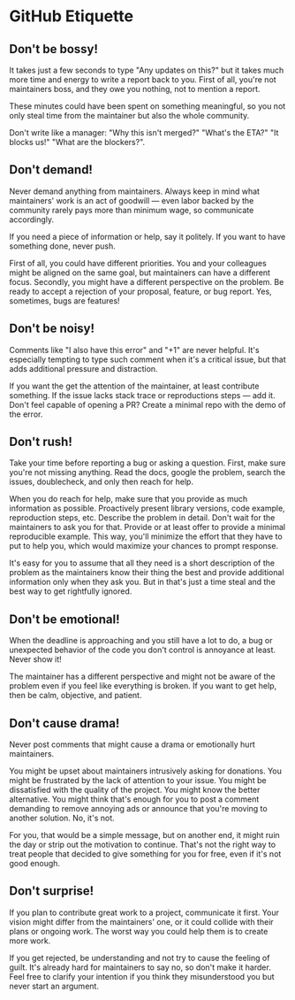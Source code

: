 # GitHub Etiquette

## Don't be bossy!

It takes just a few seconds to type "Any updates on this?" but it takes much more time and energy to write a report back to you. First of all, you're not maintainers boss, and they owe you nothing, not to mention a report.

These minutes could have been spent on something meaningful, so you not only steal time from the maintainer but also the whole community.

Don't write like a manager: "Why this isn't merged?" "What's the ETA?" "It blocks us!" "What are the blockers?".

## Don't demand!

Never demand anything from maintainers. Always keep in mind what maintainers' work is an act of goodwill — even labor backed by the community rarely pays more than minimum wage, so communicate accordingly.

If you need a piece of information or help, say it politely. If you want to have something done, never push.

First of all, you could have different priorities. You and your colleagues might be aligned on the same goal, but maintainers can have a different focus. Secondly, you might have a different perspective on the problem. Be ready to accept a rejection of your proposal, feature, or bug report. Yes, sometimes, bugs are features!

## Don't be noisy!

Comments like "I also have this error" and "+1" are never helpful. It's especially tempting to type such comment when it's a critical issue, but that adds additional pressure and distraction.

If you want the get the attention of the maintainer, at least contribute something. If the issue lacks stack trace or reproductions steps — add it. Don't feel capable of opening a PR? Create a minimal repo with the demo of the error.

## Don't rush!

Take your time before reporting a bug or asking a question. First, make sure you're not missing anything. Read the docs, google the problem, search the issues, doublecheck, and only then reach for help.

When you do reach for help, make sure that you provide as much information as possible. Proactively present library versions, code example, reproduction steps, etc. Describe the problem in detail. Don't wait for the maintainers to ask you for that. Provide or at least offer to provide a minimal reproducible example. This way, you'll minimize the effort that they have to put to help you, which would maximize your chances to prompt response.

It's easy for you to assume that all they need is a short description of the problem as the maintainers know their thing the best and provide additional information only when they ask you. But in that's just a time steal and the best way to get rightfully ignored.

## Don't be emotional!

When the deadline is approaching and you still have a lot to do, a bug or unexpected behavior of the code you don't control is annoyance at least. Never show it!

The maintainer has a different perspective and might not be aware of the problem even if you feel like everything is broken. If you want to get help, then be calm, objective, and patient.

## Don't cause drama!

Never post comments that might cause a drama or emotionally hurt maintainers.

You might be upset about maintainers intrusively asking for donations. You might be frustrated by the lack of attention to your issue. You might be dissatisfied with the quality of the project. You might know the better alternative. You might think that's enough for you to post a comment demanding to remove annoying ads or announce that you're moving to another solution. No, it's not.

For you, that would be a simple message, but on another end, it might ruin the day or strip out the motivation to continue. That's not the right way to treat people that decided to give something for you for free, even if it's not good enough.

## Don't surprise!

If you plan to contribute great work to a project, communicate it first. Your vision might differ from the maintainers' one, or it could collide with their plans or ongoing work. The worst way you could help them is to create more work.

If you get rejected, be understanding and not try to cause the feeling of guilt. It's already hard for maintainers to say no, so don't make it harder. Feel free to clarify your intention if you think they misunderstood you but never start an argument.

